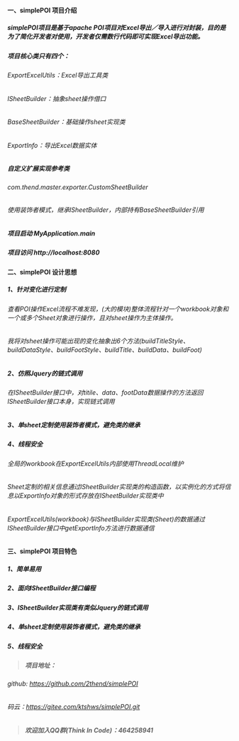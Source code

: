 #### 一、simplePOI 项目介绍
##### simplePOI项目是基于apache POI项目对Excel导出／导入进行对封装，目的是为了简化开发者对使用，开发者仅需数行代码即可实现Excel导出功能。
##### 项目核心类只有四个：
###### ExportExcelUtils：Excel导出工具类
###### ISheetBuilder：抽象sheet操作借口
###### BaseSheetBuilder：基础操作sheet实现类
###### ExportInfo：导出Excel数据实体

##### 自定义扩展实现参考类
###### com.thend.master.exporter.CustomSheetBuilder
###### 使用装饰者模式，继承ISheetBuilder，内部持有BaseSheetBuilder引用

##### 项目启动 MyApplication.main
##### 项目访问 http://localhost:8080

#### 二、simplePOI 设计思想
##### 1、针对变化进行定制
###### 查看POI操作Excel流程不难发现，(大的模块)整体流程针对一个workbook对象和一个或多个Sheet对象进行操作，且对sheet操作为主体操作。
###### 我将对sheet操作可能出现的变化抽象出6个方法(buildTitleStyle、buildDataStyle、buildFootStyle、buildTitle、buildData、buildFoot)

##### 2、仿照Jquery的链式调用
###### 在ISheetBuilder接口中，对titile、data、footData数据操作的方法返回ISheetBuilder接口本身，实现链式调用

##### 3、单sheet定制使用装饰者模式，避免类的继承

##### 4、线程安全
###### 全局的workbook在ExportExcelUtils内部使用ThreadLocal维护
###### Sheet定制的相关信息通过ISheetBuilder实现类的构造函数，以实例化的方式将信息以ExportInfo对象的形式存放在ISheetBuilder实现类中
###### ExportExcelUtils(workbook)与ISheetBuilder实现类(Sheet)的数据通过ISheetBuilder接口中getExportInfo方法进行数据通信

#### 三、simplePOI 项目特色
##### 1、简单易用
##### 2、面向ISheetBuilder接口编程
##### 3、ISheetBuilder实现类有类似Jquery的链式调用
##### 4、单sheet定制使用装饰者模式，避免类的继承
##### 5、线程安全

>##### 项目地址：
###### github: https://github.com/2thend/simplePOI
###### 码云：https://gitee.com/ktshws/simplePOI.git

>##### 欢迎加入QQ群(Think In Code)：464258941
